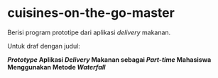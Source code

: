 # cuisines-on-the-go-master
Berisi program prototipe dari aplikasi *delivery* makanan.

Untuk draf dengan judul:

**_Prototype_ Aplikasi _Delivery_ Makanan sebagai _Part-time_ Mahasiswa Menggunakan Metode _Waterfall_**
